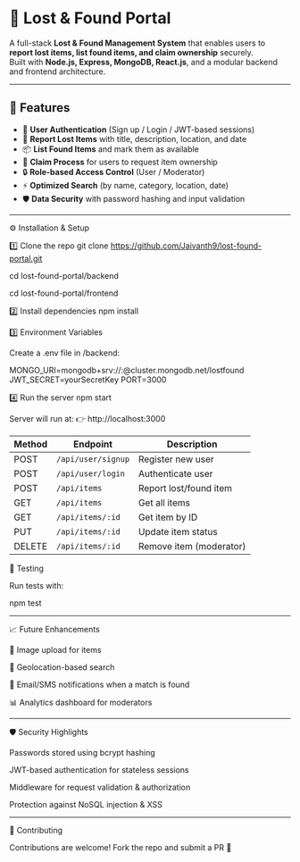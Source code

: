 # 🔎 Lost & Found Portal

A full-stack **Lost & Found Management System** that enables users to **report lost items, list found items, and claim ownership** securely.  
Built with **Node.js, Express, MongoDB, React.js**, and a modular backend and frontend architecture.

---

## 🚀 Features

- 👤 **User Authentication** (Sign up / Login / JWT-based sessions)  
- 🧾 **Report Lost Items** with title, description, location, and date  
- 📦 **List Found Items** and mark them as available  
- 🔗 **Claim Process** for users to request item ownership  
- 🔒 **Role-based Access Control** (User / Moderator)  
- ⚡ **Optimized Search** (by name, category, location, date)  
- 🛡️ **Data Security** with password hashing and input validation  

---

⚙️ Installation & Setup

1️⃣ Clone the repo
git clone https://github.com/Jaivanth9/lost-found-portal.git

cd lost-found-portal/backend

cd lost-found-portal/frontend

2️⃣ Install dependencies
npm install

3️⃣ Environment Variables

Create a .env file in /backend:

MONGO_URI=mongodb+srv://<username>:<password>@cluster.mongodb.net/lostfound
JWT_SECRET=yourSecretKey
PORT=3000

4️⃣ Run the server
npm start

Server will run at:
👉 http://localhost:3000

| Method | Endpoint           | Description             |
| ------ | ------------------ | ----------------------- |
| POST   | `/api/user/signup` | Register new user       |
| POST   | `/api/user/login`  | Authenticate user       |
| POST   | `/api/items`       | Report lost/found item  |
| GET    | `/api/items`       | Get all items           |
| GET    | `/api/items/:id`   | Get item by ID          |
| PUT    | `/api/items/:id`   | Update item status      |
| DELETE | `/api/items/:id`   | Remove item (moderator) |


🧪 Testing

Run tests with:

npm test

---

📈 Future Enhancements

📸 Image upload for items

📍 Geolocation-based search

🔔 Email/SMS notifications when a match is found

📊 Analytics dashboard for moderators

---

🛡️ Security Highlights

Passwords stored using bcrypt hashing

JWT-based authentication for stateless sessions

Middleware for request validation & authorization

Protection against NoSQL injection & XSS

---

🤝 Contributing

Contributions are welcome!
Fork the repo and submit a PR 🚀